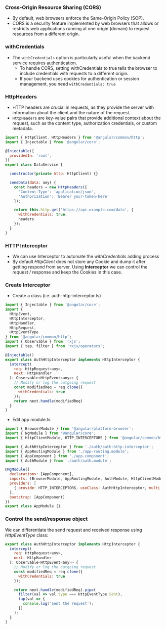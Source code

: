 ### Cross-Origin Resource Sharing (CORS)
- By default, web browsers enforce the Same-Origin Policy (SOP).
- CORS is a security feature implemented by web browsers that allows or restricts web applications running at one origin (domain) to request resources from a different origin.
### withCredentials
- The ```withCredentials``` option is particularly useful when the backend service requires authentication.
  - To handle CORS, setting withCredentials to true tells the browser to include credentials with requests to a different origin.
  - If your backend uses cookies for authentication or session management, you need ```withCredentials: true```
### HttpHeaders
- HTTP headers are crucial in requests, as they provide the server with information about the client and the nature of the request..
- ```HttpHeaders``` are key-value pairs that provide additional context about the request, such as the content type, authorization credentials, or custom metadata.
```javascript
import { HttpClient, HttpHeaders } from '@angular/common/http';
import { Injectable } from '@angular/core';

@Injectable({
  providedIn: 'root',
})
export class DataService {

  constructor(private http: HttpClient) {}

  sendData(data: any) {
    const headers = new HttpHeaders({
      'Content-Type': 'application/json',
      'Authorization': 'Bearer your-token-here'
    });

    return this.http.get('https://api.example.com/data', {
      withCredentials: true,
      headers 
    });
  }
}
```
 ### HTTP Interceptor
- We can use Interceptor to automate the _withCredentials_ adding process
- By default _HttpClient_ does not store any Cookie and dump it after getting respond from server. Using __Interceptor__ we can control the request / response and keep the Cookies in this case.
 ### Create Interceptor
- Create a class (i.e. auth-http-interceptor.ts)
```javascript
import { Injectable } from '@angular/core';
import {
  HttpEvent,
  HttpInterceptor,
  HttpHandler,
  HttpRequest,
  HttpEventType
} from '@angular/common/http';
import { Observable } from 'rxjs';
import { tap, filter } from 'rxjs/operators';

@Injectable()
export class AuthHttpInterceptor implements HttpInterceptor {
  intercept(
    req: HttpRequest<any>,
    next: HttpHandler
  ): Observable<HttpEvent<any>> {
    // Modify or log the outgoing request
    const modifiedReq = req.clone({
      withCredentials: true
    });
    return next.handle(modifiedReq)
  }
}
  ```
- Edit app.module.ts
```javascript
import { BrowserModule } from '@angular/platform-browser';
import { NgModule } from '@angular/core';
import { HttpClientModule, HTTP_INTERCEPTORS } from '@angular/common/http';

import { AuthHttpInterceptor } from './auth/auth-http-interceptor';
import { AppRoutingModule } from './app-routing.module';
import { AppComponent } from './app.component';
import { AuthModule } from './auth/auth.module';

@NgModule({
  declarations: [AppComponent],
  imports: [BrowserModule, AppRoutingModule, AuthModule, HttpClientModule],
  providers: [
    { provide: HTTP_INTERCEPTORS, useClass: AuthHttpInterceptor, multi: true }
  ],
  bootstrap: [AppComponent]
})
export class AppModule {}
```
### Control the send/response object
We can differentiate the send request and received response using _HttpEventType_ class:
```javascript
export class AuthHttpInterceptor implements HttpInterceptor {
  intercept(
    req: HttpRequest<any>,
    next: HttpHandler
  ): Observable<HttpEvent<any>> {
    // Modify or log the outgoing request
    const modifiedReq = req.clone({
      withCredentials: true
    });

    return next.handle(modifiedReq).pipe(
      filter(val => val.type === HttpEventType.Sent),
      tap(val => {
        console.log('Sent the request');
      })
    );
  }
}
```
